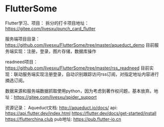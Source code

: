# FlutterSome
Flutter学习、项目：
拆分的打卡项目地址：https://gitee.com/livesxu/punch_card_flutter

服务端项目目录：https://github.com/livesxu/FlutterSome/tree/master/aqueduct_demo
目前服务端实现：注册，登录，图片存储，数据库操作

readneed项目：https://github.com/livesxu/FlutterSome/tree/master/rss_readneed
目前实现：联动服务端实现注册登录，自动识别跟踪访问rss订阅，对指定地址内容进行摘选订阅。

数据来源和服务端数据抓取使用python，因为考虑到著作权问题，基本放弃。地址：https://gitee.com/livesxu/spider_support

资源记录：
Aqueduct文档: http://aqueduct.io/docs/
api: https://api.flutter.dev/index.html
https://flutter.dev/docs/get-started/install
https://flutterchina.club
pub地址: https://pub.flutter-io.cn

